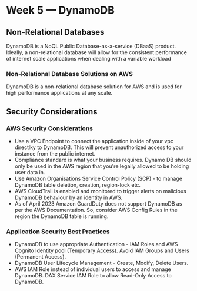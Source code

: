 # Week 5 — DynamoDB 
 
## Non-Relational Databases
DynamoDB is a NoQL Public Database-as-a-service (DBaaS) product.
Ideally, a non-relational database will allow for the consistent performance of internet scale applications when dealing with a variable workload
 
### Non-Relational Database Solutions on AWS
DynamoDB is a non-relational database solution for AWS and is used for high performance applications at any scale. 
 
## Security Considerations
###  AWS Security Considerations
- Use a VPC Endpoint to connect the application inside of your vpc directlky to DynamoDB. This will prevent unauthorized access to your instance from the public internet.
- Compliance standard is what your business requires. Dynamo DB should only be used in the AWS region that you're legally allowed to be holding user data in.
- Use Amazon Organisations Service Control Policy (SCP) - to manage DynamoDB table deletion, creation, region-lock etc.
- AWS CloudTrail is enabled and monitored to trigger alerts on malicious DynamoDB behaviour by an identity in AWS.
- As of April 2023 Amazon GuardDuty does not support DynamoDB as per the AWS Documentation. So, consider AWS Config Rules in the region the DynamoDB table is running.

### Application Security Best Practices
 - DynamoDB to use appropriate Authentication - IAM Roles and AWS Cognito Identity pool (Temporary Access). Avoid IAM Groups and Users (Permanent Access).
 - DynamoDB User Lifecycle Management - Create, Modify, Delete Users. 
 - AWS IAM Role instead of individual users to access and manage DynamoDB. DAX Service IAM Role to allow Read-Only Access to DynamoDB.
